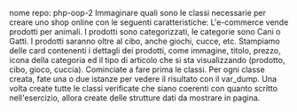 nome repo: php-oop-2
Immaginare quali sono le classi necessarie per creare uno shop online con le seguenti caratteristiche:
L'e-commerce vende prodotti per animali.
I
prodotti sono categorizzati, le categorie sono Cani o Gatti.
I prodotti saranno oltre al cibo, anche giochi, cucce, etc.
Stampiamo delle card contenenti i dettagli dei prodotti, come immagine, titolo, prezzo, icona della categoria ed il tipo di articolo che si sta visualizzando (prodotto, cibo, gioco, cuccia).
Cominciate a fare prima le classi. Per ogni classe creata, fate una o due istanze per vedere il risultato con il var_dump. Una volta create tutte le classi verificate che siano coerenti con quanto scritto nell'esercizio, allora create delle strutture dati da mostrare in pagina.
